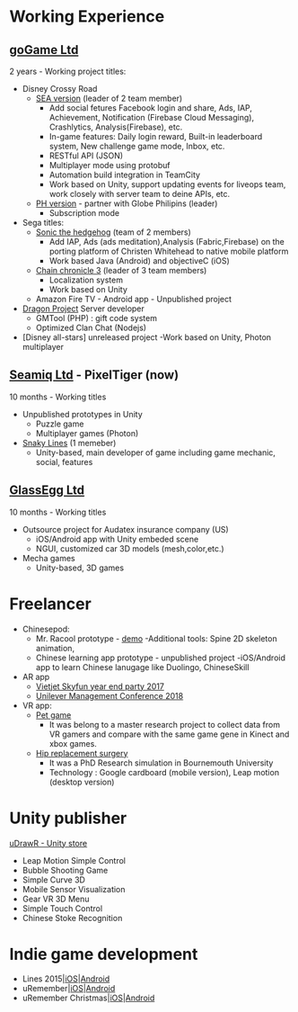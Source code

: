 # Working Experience 
## [goGame Ltd](https://gogame.net/)  
2 years - Working project titles:

* Disney Crossy Road 
    * [SEA version](https://play.google.com/store/apps/details?id=net.gogame.disney.crossyroad&hl=en) (leader of 2 team member)
        - Add social fetures Facebook login and share, Ads, IAP, Achievement, Notification (Firebase Cloud Messaging), Crashlytics, Analysis(Firebase), etc.
        - In-game features: Daily login reward, Built-in leaderboard system, New challenge game mode, Inbox, etc. 
        - RESTful API (JSON)
        - Multiplayer mode using protobuf
        - Automation build integration in TeamCity 
        - Work based on Unity, support updating events for liveops team, work closely with server team to deine APIs, etc.  
    * [PH version](http://disney.xurpasportal.com/disneycrossyroadph.apk) - partner with Globe Philipins (leader)
        - Subscription mode 
* Sega titles:
    * [Sonic the hedgehog](https://play.google.com/store/apps/details?id=com.sega.sonic1px&hl=en) (team of 2 members) 
        - Add IAP, Ads (ads meditation),Analysis (Fabric,Firebase) on the porting platform of Christen Whitehead to native mobile platform
        - Work based Java (Android) and objectiveC (iOS)
    * [Chain chronicle 3](https://play.google.com/store/apps/details?id=com.sega.chainchronicle&hl=en) (leader of 3 team members)
        - Localization system 
        - Work based on Unity 
    * Amazon Fire TV - Android app - Unpublished project  
* [Dragon Project](https://play.google.com/store/apps/details?id=net.gogame.dragon&hl=en) Server developer 
    * GMTool (PHP) : gift code system 
    * Optimized Clan Chat (Nodejs)
* [Disney all-stars] unreleased project
    -Work based on Unity, Photon multiplayer 

## [Seamiq Ltd](http://pixeltigergames.com/) - PixelTiger (now)
10 months - Working titles 
* Unpublished prototypes in Unity
    - Puzzle game
    - Multiplayer games (Photon)
* [Snaky Lines](https://itunes.apple.com/us/app/snaky-lines/id961898180) (1 memeber)
    - Unity-based, main developer of game including game mechanic, social, features 

## [GlassEgg Ltd](https://www.glassegg.com/)  
10 months - Working titles 
* Outsource project for Audatex insurance company (US)
    - iOS/Android app with Unity embeded scene 
    - NGUI, customized car 3D models (mesh,color,etc.)
* Mecha games 
    - Unity-based, 3D games 
    
# Freelancer 
* Chinesepod: 
    * Mr. Racool prototype - [demo](https://youtu.be/Fr2PEHvVL9s)
        -Additional tools: Spine 2D skeleton animation, 
    * Chinese learning app prototype - unpublished project 
        -iOS/Android app to learn Chinese lanugage like Duolingo, ChineseSkill 
* AR app
    * [Vietjet Skyfun year end party 2017](https://play.google.com/store/apps/details?id=com.vietjetair.vietjetairskyfun&hl=en)
    * [Unilever Management Conference 2018](https://play.google.com/store/apps/details?id=vn.pplus.unilever.conference)
* VR app:
    * [Pet game](https://www.youtube.com/watch?v=yGeueWNixGU) 
        - It was belong to a master research project to collect data from VR gamers and compare with the same game gene in Kinect and xbox games. 
    * [Hip replacement surgery](https://youtu.be/LWw3-74YN-8) 
        - It was a PhD Research simulation in Bournemouth University
        - Technology : Google cardboard (mobile version), Leap motion (desktop version)


# Unity publisher 
[uDrawR - Unity store](https://goo.gl/nUE6MY)
* Leap Motion Simple Control
* Bubble Shooting Game
* Simple Curve 3D
* Mobile Sensor Visualization
* Gear VR 3D Menu
* Simple Touch Control
* Chinese Stoke Recognition

# Indie game development 
* Lines 2015|[iOS](https://goo.gl/7vy14u)|[Android](https://goo.gl/TRR2Ij)
* uRemember|[iOS](http://goo.gl/Bvw23B)|[Android](http://goo.gl/Eif7fN)
* uRemember Christmas|[iOS](http://goo.gl/OXqD5W)|[Android](http://goo.gl/xXdI6N)

